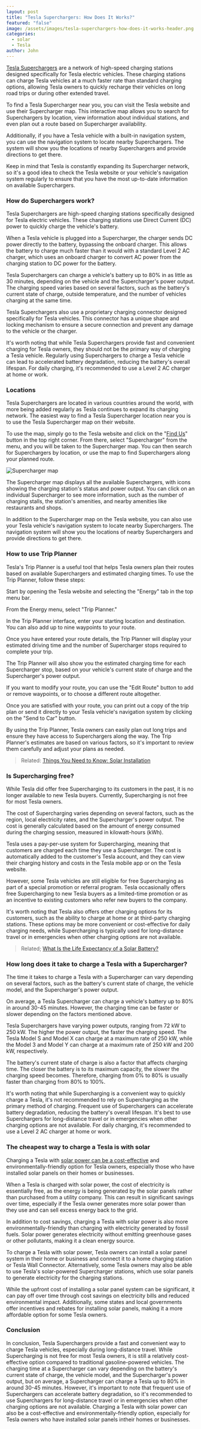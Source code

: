 ```yaml
---
layout: post
title: "Tesla Superchargers: How Does It Works?"
featured: "false"
image: /assets/images/tesla-superchargers-how-does-it-works-header.png
categories:
  - solar
  - Tesla
author: John
---
```


[Tesla Superchargers](https://www.tesla.com/supercharger) are a network of high-speed charging stations designed specifically for Tesla electric vehicles. These charging stations can charge Tesla vehicles at a much faster rate than standard charging options, allowing Tesla owners to quickly recharge their vehicles on long road trips or during other extended travel.

To find a Tesla Supercharger near you, you can visit the Tesla website and use their Supercharger map. This interactive map allows you to search for Superchargers by location, view information about individual stations, and even plan out a route based on Supercharger availability.

Additionally, if you have a Tesla vehicle with a built-in navigation system, you can use the navigation system to locate nearby Superchargers. The system will show you the locations of nearby Superchargers and provide directions to get there.

Keep in mind that Tesla is constantly expanding its Supercharger network, so it's a good idea to check the Tesla website or your vehicle's navigation system regularly to ensure that you have the most up-to-date information on available Superchargers.

### How do Superchargers work?

Tesla Superchargers are high-speed charging stations specifically designed for Tesla electric vehicles. These charging stations use Direct Current (DC) power to quickly charge the vehicle's battery.

When a Tesla vehicle is plugged into a Supercharger, the charger sends DC power directly to the battery, bypassing the onboard charger. This allows the battery to charge much faster than it would with a standard Level 2 AC charger, which uses an onboard charger to convert AC power from the charging station to DC power for the battery.

Tesla Superchargers can charge a vehicle's battery up to 80% in as little as 30 minutes, depending on the vehicle and the Supercharger's power output. The charging speed varies based on several factors, such as the battery's current state of charge, outside temperature, and the number of vehicles charging at the same time.

Tesla Superchargers also use a proprietary charging connector designed specifically for Tesla vehicles. This connector has a unique shape and locking mechanism to ensure a secure connection and prevent any damage to the vehicle or the charger.

It's worth noting that while Tesla Superchargers provide fast and convenient charging for Tesla owners, they should not be the primary way of charging a Tesla vehicle. Regularly using Superchargers to charge a Tesla vehicle can lead to accelerated battery degradation, reducing the battery's overall lifespan. For daily charging, it's recommended to use a Level 2 AC charger at home or work.

### Locations

Tesla Superchargers are located in various countries around the world, with more being added regularly as Tesla continues to expand its charging network. The easiest way to find a Tesla Supercharger location near you is to use the Tesla Supercharger map on their website.

To use the map, simply go to the Tesla website and click on the "[Find Us](https://www.tesla.com/en_eu/findus?v=2&bounds=50.59576540423062%2C-65.51660275%2C27.486795548629846%2C-133.01660275&zoom=5&filters=store%2Cservice%2Csupercharger%2Cdestination%20charger%2Cbodyshop%2Cparty)" button in the top right corner. From there, select "Supercharger" from the menu, and you will be taken to the Supercharger map. You can then search for Superchargers by location, or use the map to find Superchargers along your planned route.

![Supercharger map](/assets/images/superchargers-usa.webp "Supercharger map")

The Supercharger map displays all the available Superchargers, with icons showing the charging station's status and power output. You can click on an individual Supercharger to see more information, such as the number of charging stalls, the station's amenities, and nearby amenities like restaurants and shops.

In addition to the Supercharger map on the Tesla website, you can also use your Tesla vehicle's navigation system to locate nearby Superchargers. The navigation system will show you the locations of nearby Superchargers and provide directions to get there.

### How to use Trip Planner

Tesla's Trip Planner is a useful tool that helps Tesla owners plan their routes based on available Superchargers and estimated charging times. To use the Trip Planner, follow these steps:

Start by opening the Tesla website and selecting the "Energy" tab in the top menu bar.

From the Energy menu, select "Trip Planner."

In the Trip Planner interface, enter your starting location and destination. You can also add up to nine waypoints to your route.

Once you have entered your route details, the Trip Planner will display your estimated driving time and the number of Supercharger stops required to complete your trip.

The Trip Planner will also show you the estimated charging time for each Supercharger stop, based on your vehicle's current state of charge and the Supercharger's power output.

If you want to modify your route, you can use the "Edit Route" button to add or remove waypoints, or to choose a different route altogether.

Once you are satisfied with your route, you can print out a copy of the trip plan or send it directly to your Tesla vehicle's navigation system by clicking on the "Send to Car" button.

By using the Trip Planner, Tesla owners can easily plan out long trips and ensure they have access to Superchargers along the way. The Trip Planner's estimates are based on various factors, so it's important to review them carefully and adjust your plans as needed.

> Related: [Things You Need to Know: Solar Installation](/thing-you-need-to-know-solar-installation/)

### Is Supercharging free?

While Tesla did offer free Supercharging to its customers in the past, it is no longer available to new Tesla buyers. Currently, Supercharging is not free for most Tesla owners.

The cost of Supercharging varies depending on several factors, such as the region, local electricity rates, and the Supercharger's power output. The cost is generally calculated based on the amount of energy consumed during the charging session, measured in kilowatt-hours (kWh).

Tesla uses a pay-per-use system for Supercharging, meaning that customers are charged each time they use a Supercharger. The cost is automatically added to the customer's Tesla account, and they can view their charging history and costs in the Tesla mobile app or on the Tesla website.

However, some Tesla vehicles are still eligible for free Supercharging as part of a special promotion or referral program. Tesla occasionally offers free Supercharging to new Tesla buyers as a limited-time promotion or as an incentive to existing customers who refer new buyers to the company.

It's worth noting that Tesla also offers other charging options for its customers, such as the ability to charge at home or at third-party charging stations. These options may be more convenient or cost-effective for daily charging needs, while Supercharging is typically used for long-distance travel or in emergencies when other charging options are not available.

> Related; [What Is the Life Expectancy of a Solar Battery?](/what-is-the-life-expectancy-of-a-solar-battery/)

### How long does it take to charge a Tesla with a Supercharger?

The time it takes to charge a Tesla with a Supercharger can vary depending on several factors, such as the battery's current state of charge, the vehicle model, and the Supercharger's power output.

On average, a Tesla Supercharger can charge a vehicle's battery up to 80% in around 30-45 minutes. However, the charging time can be faster or slower depending on the factors mentioned above.

Tesla Superchargers have varying power outputs, ranging from 72 kW to 250 kW. The higher the power output, the faster the charging speed. The Tesla Model S and Model X can charge at a maximum rate of 250 kW, while the Model 3 and Model Y can charge at a maximum rate of 250 kW and 200 kW, respectively.

The battery's current state of charge is also a factor that affects charging time. The closer the battery is to its maximum capacity, the slower the charging speed becomes. Therefore, charging from 0% to 80% is usually faster than charging from 80% to 100%.

It's worth noting that while Supercharging is a convenient way to quickly charge a Tesla, it's not recommended to rely on Supercharging as the primary method of charging. Frequent use of Superchargers can accelerate battery degradation, reducing the battery's overall lifespan. It's best to use Superchargers for long-distance travel or in emergencies when other charging options are not available. For daily charging, it's recommended to use a Level 2 AC charger at home or work.

### The cheapest way to charge a Tesla is with solar

Charging a Tesla with [solar power can be a cost-effective](/are-solar-panels-a-good-investment-for-you/) and environmentally-friendly option for Tesla owners, especially those who have installed solar panels on their homes or businesses.

When a Tesla is charged with solar power, the cost of electricity is essentially free, as the energy is being generated by the solar panels rather than purchased from a utility company. This can result in significant savings over time, especially if the Tesla owner generates more solar power than they use and can sell excess energy back to the grid.

In addition to cost savings, charging a Tesla with solar power is also more environmentally-friendly than charging with electricity generated by fossil fuels. Solar power generates electricity without emitting greenhouse gases or other pollutants, making it a clean energy source.

To charge a Tesla with solar power, Tesla owners can install a solar panel system in their home or business and connect it to a home charging station or Tesla Wall Connector. Alternatively, some Tesla owners may also be able to use Tesla's solar-powered Supercharger stations, which use solar panels to generate electricity for the charging stations.

While the upfront cost of installing a solar panel system can be significant, it can pay off over time through cost savings on electricity bills and reduced environmental impact. Additionally, some states and local governments offer incentives and rebates for installing solar panels, making it a more affordable option for some Tesla owners.

### Conclusion

In conclusion, Tesla Superchargers provide a fast and convenient way to charge Tesla vehicles, especially during long-distance travel. While Supercharging is not free for most Tesla owners, it is still a relatively cost-effective option compared to traditional gasoline-powered vehicles. The charging time at a Supercharger can vary depending on the battery's current state of charge, the vehicle model, and the Supercharger's power output, but on average, a Supercharger can charge a Tesla up to 80% in around 30-45 minutes. However, it's important to note that frequent use of Superchargers can accelerate battery degradation, so it's recommended to use Superchargers for long-distance travel or in emergencies when other charging options are not available. Charging a Tesla with solar power can also be a cost-effective and environmentally-friendly option, especially for Tesla owners who have installed solar panels intheir homes or businesses.
